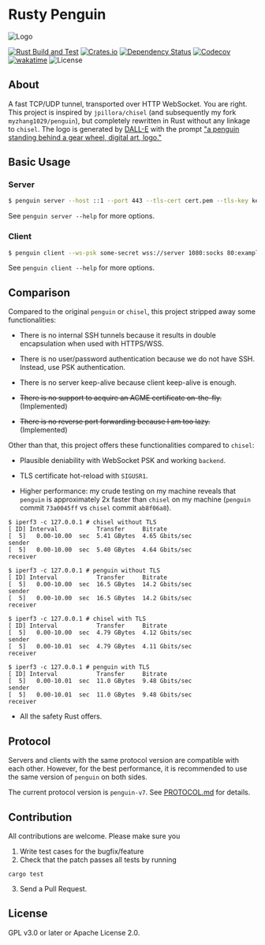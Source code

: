 # Rusty Penguin
![Logo](https://raw.githubusercontent.com/myzhang1029/penguin-rs/main/logo.png)

[![Rust Build and Test](https://github.com/myzhang1029/penguin-rs/actions/workflows/rust.yml/badge.svg)](https://github.com/myzhang1029/penguin-rs/actions/workflows/rust.yml)
[![Crates.io](https://img.shields.io/crates/v/rusty-penguin.svg)](https://crates.io/crates/rusty-penguin)
[![Dependency Status](https://deps.rs/repo/github/myzhang1029/penguin-rs/status.svg)](https://deps.rs/repo/github/myzhang1029/penguin-rs)
[![Codecov](https://codecov.io/gh/myzhang1029/penguin-rs/branch/main/graph/badge.svg?token=L0TE5i23sn)](https://codecov.io/gh/myzhang1029/penguin-rs)
[![wakatime](https://wakatime.com/badge/github/myzhang1029/penguin-rs.svg)](https://wakatime.com/badge/github/myzhang1029/penguin-rs)
![License](https://img.shields.io/crates/l/rusty-penguin.svg)

## About
A fast TCP/UDP tunnel, transported over HTTP WebSocket.
You are right. This project is inspired by `jpillora/chisel` (and subsequently
my fork `myzhang1029/penguin`), but completely rewritten in Rust without any
linkage to `chisel`. The logo is generated by [DALL-E](https://labs.openai.com)
with the prompt ["a penguin standing behind a gear wheel, digital art, logo."](
  https://labs.openai.com/s/Et1VIeCBREIRHhF7MU9NoZL6
)

## Basic Usage
### Server
```bash
$ penguin server --host ::1 --port 443 --tls-cert cert.pem --tls-key key.pem --ws-psk some-secret
```
See `penguin server --help` for more options.

### Client
```bash
$ penguin client --ws-psk some-secret wss://server 1080:socks 80:example.com:80
```
See `penguin client --help` for more options.

## Comparison
Compared to the original `penguin` or `chisel`, this project stripped away
some functionalities:

- There is no internal SSH tunnels because it results in double encapsulation
  when used with HTTPS/WSS.

- There is no user/password authentication because we do not have SSH. Instead,
  use PSK authentication.

- There is no server keep-alive because client keep-alive is enough.

- ~~There is no support to acquire an ACME certificate on-the-fly.~~ (Implemented)

- ~~There is no reverse port forwarding because I am too lazy.~~ (Implemented)

Other than that, this project offers these functionalities compared to
`chisel`:

- Plausible deniability with WebSocket PSK and working `backend`.

- TLS certificate hot-reload with `SIGUSR1`.

- Higher performance: my crude testing on my machine reveals that `penguin` is
  approximately 2x faster than `chisel` on my machine (`penguin`
  commit `73a0045ff` vs `chisel` commit `ab8f06a8`).
```
$ iperf3 -c 127.0.0.1 # chisel without TLS
[ ID] Interval           Transfer     Bitrate
[  5]   0.00-10.00  sec  5.41 GBytes  4.65 Gbits/sec                  sender
[  5]   0.00-10.00  sec  5.40 GBytes  4.64 Gbits/sec                  receiver

$ iperf3 -c 127.0.0.1 # penguin without TLS
[ ID] Interval           Transfer     Bitrate
[  5]   0.00-10.00  sec  16.5 GBytes  14.2 Gbits/sec                  sender
[  5]   0.00-10.00  sec  16.5 GBytes  14.2 Gbits/sec                  receiver

$ iperf3 -c 127.0.0.1 # chisel with TLS
[ ID] Interval           Transfer     Bitrate
[  5]   0.00-10.00  sec  4.79 GBytes  4.12 Gbits/sec                  sender
[  5]   0.00-10.01  sec  4.79 GBytes  4.11 Gbits/sec                  receiver

$ iperf3 -c 127.0.0.1 # penguin with TLS
[ ID] Interval           Transfer     Bitrate
[  5]   0.00-10.01  sec  11.0 GBytes  9.48 Gbits/sec                  sender
[  5]   0.00-10.01  sec  11.0 GBytes  9.48 Gbits/sec                  receiver
```

- All the safety Rust offers.

## Protocol
Servers and clients with the same protocol version are compatible with each other. However, for the best performance, it is recommended to use the same version of `penguin` on both sides.

The current protocol version is `penguin-v7`. See [PROTOCOL.md](PROTOCOL.md) for details.

## Contribution
All contributions are welcome. Please make sure you
1. Write test cases for the bugfix/feature
2. Check that the patch passes all tests by running
```
cargo test
```
3. Send a Pull Request.

## License
GPL v3.0 or later or Apache License 2.0.
